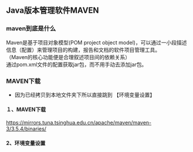 ## Java版本管理软件MAVEN  

### maven到底是什么  
Maven是基于项目对象模型(POM project object model)，可以通过一小段描述信息（配置）来管理项目的构建，报告和文档的软件项目管理工具。  
（Maven的核心功能便是合理叙述项目间的依赖关系）  
通过pom.xml文件的配置获取jar包，而不用手动去添加jar包。  




### MAVEN下载
  - 因为已经拷贝到本地文件夹下所以直接跳到 【环境变量设置】 

#### １、MAVEN下载  
https://mirrors.tuna.tsinghua.edu.cn/apache/maven/maven-3/3.5.4/binaries/

#### 2、环境变量设置  

